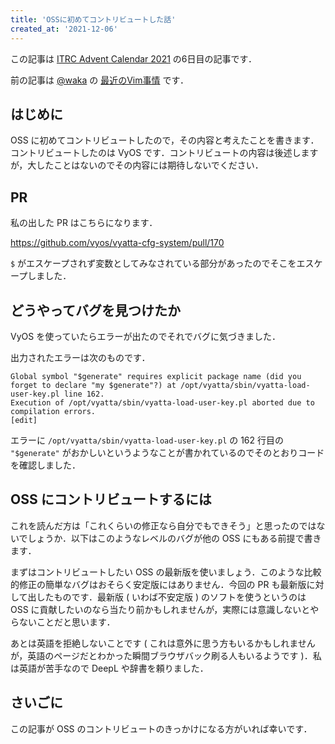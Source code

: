 ```yaml
---
title: 'OSSに初めてコントリビュートした話'
created_at: '2021-12-06'
---
```


この記事は [ITRC Advent Calendar 2021](https://adventar.org/calendars/6368) の6日目の記事です．

前の記事は [@waka](https://twitter.com/gamoutatsumi) の [最近のVim事情](https://zenn.dev/gamoutatsumi/articles/26745357cffa44) です．

## はじめに

OSS に初めてコントリビュートしたので，その内容と考えたことを書きます．コントリビュートしたのは VyOS です．コントリビュートの内容は後述しますが，大したことはないのでその内容には期待しないでください．

## PR

私の出した PR はこちらになります．

https://github.com/vyos/vyatta-cfg-system/pull/170

`$` がエスケープされず変数としてみなされている部分があったのでそこをエスケープしました．

## どうやってバグを見つけたか

VyOS を使っていたらエラーが出たのでそれでバグに気づきました．

出力されたエラーは次のものです．

```
Global symbol "$generate" requires explicit package name (did you forget to declare "my $generate"?) at /opt/vyatta/sbin/vyatta-load-user-key.pl line 162.
Execution of /opt/vyatta/sbin/vyatta-load-user-key.pl aborted due to compilation errors.
[edit]
```

エラーに `/opt/vyatta/sbin/vyatta-load-user-key.pl` の 162 行目の `"$generate"` がおかしいというようなことが書かれているのでそのとおりコードを確認しました．

## OSS にコントリビュートするには

これを読んだ方は「これくらいの修正なら自分でもできそう」と思ったのではないでしょうか．以下はこのようなレベルのバグが他の OSS にもある前提で書きます．

まずはコントリビュートしたい OSS の最新版を使いましょう．このような比較的修正の簡単なバグはおそらく安定版にはありません．今回の PR も最新版に対して出したものです．最新版 ( いわば不安定版 ) のソフトを使うというのは OSS に貢献したいのなら当たり前かもしれませんが，実際には意識しないとやらないことだと思います．

あとは英語を拒絶しないことです ( これは意外に思う方もいるかもしれませんが，英語のページだとわかった瞬間ブラウザバック刷る人もいるようです )．私は英語が苦手なので DeepL や辞書を頼りました．

## さいごに

この記事が OSS のコントリビュートのきっかけになる方がいれば幸いです．